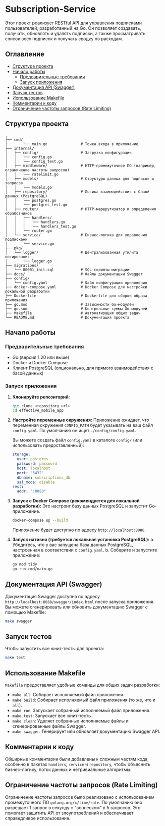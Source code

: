 # Subscription-Service

Этот проект реализует RESTful API для управления подписками пользователей, разработанный на Go. Он позволяет создавать, получать, обновлять и удалять подписки, а также просматривать список всех подписок и получать сводку по расходам.

## Оглавление
- [Структура проекта](#структура-проекта)
- [Начало работы](#начало-работы)
  - [Предварительные требования](#предварительные-требования)
  - [Запуск приложения](#запуск-приложения)
- [Документация API (Swagger)](#документация-api-swagger)
- [Запуск тестов](#запуск-тестов)
- [Использование Makefile](#использование-makefile)
- [Комментарии к коду](#комментарии-к-коду)
- [Ограничение частоты запросов (Rate Limiting)](#ограничение-частоты-запросов-rate-limiting)

## Структура проекта

```
.
├── cmd/
│       └── main.go               # Точка входа в приложение
├── internal/
│   ├── config/                   # Загрузка конфигурации
│   │   └── config.go
│   │   └── config_test.go
│   ├── middleware/               # HTTP-промежуточное ПО (например, ограничение частоты запросов)
│   │   └── ratelimit.go
│   ├── models/                   # Структуры данных для подписок и запросов
│   │   └── models.go
│   ├── repository/               # Логика взаимодействия с базой данных (PostgreSQL)
│   │   └── postgres.go
│   │   └── postgres_test.go
│   ├── router/                   # HTTP-маршрутизатор и определения обработчиков
│   │   ├── handlers/
│   │   │   └── handlers.go
│   │   │   └── handlers_test.go
│   │   └── router.go
│   └── service/                  # Бизнес-логика для управления подписками
│       └── service.go
├── pkg/
│   └── logger/                   # Централизованная утилита логирования
│       └── logger.go
├── migrations/
│   └── 00001_init.sql            # SQL-скрипты миграции
├── docs/                         # Файлы документации Swagger
├── config/
│   └── config.yaml               # Файл конфигурации приложения
├── docker-compose.yaml           # Docker Compose для настройки локальной разработки
├── Dockerfile                    # Dockerfile для сборки образа приложения
├── go.mod                        # Зависимости Go-модулей
├── go.sum                        # Контрольные суммы Go-модулей
├── Makefile                      # Автоматизация общих задач
└── README.md                     # Документация проекта
```

## Начало работы

### Предварительные требования
- Go (версия 1.20 или выше)
- Docker и Docker Compose
- Клиент PostgreSQL (опционально, для прямого взаимодействия с базой данных)

### Запуск приложения

1.  **Клонируйте репозиторий:**
    ```bash
    git clone <repository_url>
    cd effective_mobile_app
    ```

2.  **Настройте переменные окружения:**
    Приложение ожидает, что переменная окружения `CONFIG_PATH` будет указывать на ваш файл `config.yaml`. По умолчанию он ищет `./config/config.yaml`.

    Вы можете создать файл `config.yaml` в каталоге `config/` (или использовать предоставленный):
    ```yaml
    storage:
      user: postgres
      password: password
      host: localhost
      port: "5432"
      dbname: subscriptions_db
      ssl_mode: disable
    rest:
      addr: ":8080"
    ```

3.  **Запуск с Docker Compose (рекомендуется для локальной разработки):**
    Это настроит базу данных PostgreSQL и запустит Go-приложение.
    ```bash
    docker-compose up --build
    ```
    Приложение будет доступно по адресу `http://localhost:8080`.

4.  **Запуск нативно (требуется локальная установка PostgreSQL):**
    a. Убедитесь, что у вас запущена база данных PostgreSQL, настроенная в соответствии с `config.yaml`.
    b. Соберите и запустите приложение:
       ```bash
       go mod tidy
       go run cmd/main.go
       ```

## Документация API (Swagger)

Документация Swagger доступна по адресу `http://localhost:8080/swagger/index.html` после запуска приложения. Вы можете сгенерировать или обновить документацию Swagger с помощью Makefile:

```bash
make swagger
```

## Запуск тестов

Чтобы запустить все юнит-тесты для проекта:

```bash
make test
```

## Использование Makefile

`Makefile` предоставляет удобные команды для общих задач разработки:

-   `make all`: Собирает исполняемый файл приложения.
-   `make build`: Собирает исполняемый файл приложения (то же, что и `all`).
-   `make run`: Запускает собранный исполняемый файл приложения.
-   `make test`: Запускает все юнит-тесты.
-   `make clean`: Удаляет собранные исполняемые файлы и сгенерированные файлы Swagger.
-   `make swagger`: Генерирует или обновляет документацию Swagger API.

## Комментарии к коду

Обширные комментарии были добавлены к сложным частям кода, особенно в пакетах `handlers`, `service` и `repository`, чтобы объяснить бизнес-логику, поток данных и нетривиальные алгоритмы.

## Ограничение частоты запросов (Rate Limiting)

Ограничение частоты запросов было реализовано с использованием промежуточного ПО `golang.org/x/time/rate`. По умолчанию оно разрешает 1 запрос в секунду с "всплеском" в 5 запросов. Это помогает защитить API от злоупотреблений и обеспечивает справедливое использование.


